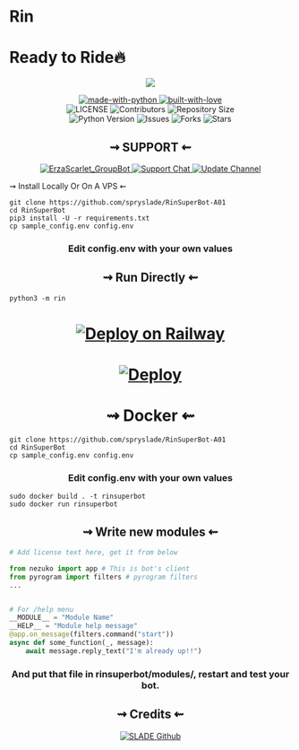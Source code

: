 # Rin
# Ready to Ride🔥

<p align="center">
 <img src="https://telegra.ph/file/c83549257099febca7349.jpg">
</p>
<p align="center">
    <a href="https://python.org">
        <img src="http://forthebadge.com/images/badges/made-with-python.svg" alt="made-with-python">
    </a>
    <a href="https://GitHub.com/rozari0">
        <img src="http://ForTheBadge.com/images/badges/built-with-love.svg" alt="built-with-love">
    </a> <br>
    <img src="https://img.shields.io/github/license/spryslade/RinSuperBot-A01?style=for-the-badge&logo=appveyor" alt="LICENSE">
    <img src="https://img.shields.io/github/contributors/spryslade/RinSuperBot-A01?style=for-the-badge&logo=appveyor" alt="Contributors">
    <img src="https://img.shields.io/github/repo-size/spryslade/RinSuperBot-A01?style=for-the-badge&logo=appveyor" alt="Repository Size"> <br>
    <img src="https://img.shields.io/badge/python-3.9-green?style=for-the-badge&logo=appveyor" alt="Python Version">
    <img src="https://img.shields.io/github/issues/spryslade/RinSuperBot-A01?style=for-the-badge&logo=appveyor" alt="Issues">
    <img src="https://img.shields.io/github/forks/spryslade/RinSuperBot-A01?style=for-the-badge&logo=appveyor" alt="Forks">
    <img src="https://img.shields.io/github/stars/spryslade/RinSuperBot-A01?style=for-the-badge&logo=appveyor" alt="Stars">
</p>


<h2 align="center">
    ⇝ SUPPORT ⇜
</h2>

<p align="center">
<a href= "https://t.me/RinSuperBot"> <img src="https://img.shields.io/badge/RinSuper-Bot-blue?style=for-the-badge&logo=telegram" alt=ErzaScarlet_GroupBot on Telegram" /> </a>
<a href= "https://t.me/AstorSupport"> <img src="https://img.shields.io/badge/Support-Chat-red?style=for-the-badge&logo=telegram" alt="Support Chat" /> </a>
<a href="https://t.me/DarkkkCarnage"> <img src="https://img.shields.io/badge/DarkkkCarnage-Channel-yellow?style=for-the-badge&logo=telegram" alt="Update Channel" /> </a>
</p>

 ⇝ Install Locally Or On A VPS ⇜
</h2>

```console
git clone https://github.com/spryslade/RinSuperBot-A01
cd RinSuperBot
pip3 install -U -r requirements.txt
cp sample_config.env config.env
```

<h3 align="center">
    Edit <b>config.env</b> with your own values
</h3>

<h2 align="center">
   ⇝ Run Directly ⇜
</h2>

```console
python3 -m rin
```
<h1>
    <p align="center">
        <a href="https://railway.app/new/template?template=https%3A%2F%2Fgithub.com%2Frozari0%2FRinSuperBot&plugins=mongodb&envs=BOT_TOKEN%2CAPI_ID%2CAPI_HASH%2CSUDO_USERS_ID%2CLOG_GROUP_ID%2CGBAN_LOG_GROUP_ID%2CWELCOME_DELAY_KICK_SEC%2CARQ_API_URL%2CMESSAGE_DUMP_CHAT%2CARQ_API_KEY%2CRSS_DELAY&optionalEnvs=SESSION_STRING%2CUSERBOT_PREFIX&BOT_TOKENDesc=Obtain+a+Telegram+bot+token+by+contacting+%40BotFather&API_IDDesc=API_ID+of+your+Telegram+Account+my.telegram.org%2Fapps&API_HASHDesc=API_HASH+of+your+Telegram+Account+my.telegram.org%2Fapps&SUDO_USERS_IDDesc=Sudo+users+have+full+access+to+everythin%2C+don%27t+trust+anyone...+ex%3A-+123456+654311+123456&LOG_GROUP_IDDesc=For+logs+channel+to+note+down+important+bot+level+events%2C+recommend+to+make+this+public.+ex%3A+%27-123456%27&GBAN_LOG_GROUP_IDDesc=gban+logs.+ex%3A+%27-123456%27&WELCOME_DELAY_KICK_SECDesc=Welcome+Delay+Kick+Sec&ARQ_API_URLDesc=For+Music+Downloading+And+Many+More+Things...+Don%27t+change+this+value&MESSAGE_DUMP_CHATDesc=Chat_id+of+the+group+where+useless+things+will+go&ARQ_API_KEYDesc=Get+this+from+%40ARQRobot.&RSS_DELAYDesc=Delay+in+which+RSS+will+send+updates+in+chat&PM_PERMITDesc=Pm+permit%2C+fill+1+to+enable+or+0+to+disable+it.&WELCOME_DELAY_KICK_SECDefault=300&ARQ_API_URLDefault=https%3A%2F%2Fthearq.tech&LOG_MENTIONSDefault=1&RSS_DELAYDefault=300">
            <img src="https://railway.app/button.svg" alt="Deploy on Railway">
        </a>
    </p>
</h1>
</h1>

<h1>
    <p align="center">
        <a href="https://heroku.com/deploy?template=https://github.com/spryslade/RinSuperBot-A01">
            <img src="https://www.herokucdn.com/deploy/button.svg" alt="Deploy">
        </a>
    </p>
</h1>

<h1 align="center">
   ⇝ Docker ⇜
</h1>

```console
git clone https://github.com/spryslade/RinSuperBot-A01
cd RinSuperBot
cp sample_config.env config.env
```
<h3 align="center">
    Edit <b> config.env </b> with your own values
</h3>

```console
sudo docker build . -t rinsuperbot
sudo docker run rinsuperbot
```

<h2 align="center">
   ⇝ Write new modules ⇜
</h2>

```py
# Add license text here, get it from below

from nezuko import app # This is bot's client
from pyrogram import filters # pyrogram filters
...


# For /help menu
__MODULE__ = "Module Name"
__HELP__ = "Module help message"
@app.on_message(filters.command("start"))
async def some_function(_, message):
    await message.reply_text("I'm already up!!")

```

<h3 align="center">
   And put that file in rinsuperbot/modules/, restart and test your bot.

<h2 align="center">
     ⇝ Credits ⇜
</h2>

<p align="center">
<a href="https://github.com/spryslade"> <img src="https://img.shields.io/badge/SLADE-Github-crystalgreen?style=for-the-badge&logo=github" alt="SLADE Github" /> </a>
</p>
